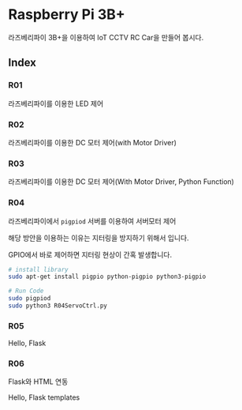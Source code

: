 # Raspberry Pi 3B+

라즈베리파이 3B+을 이용하여 IoT CCTV RC Car을 만들어 봅시다.


## Index

### R01

라즈베리파이를 이용한 LED 제어

### R02

라즈베리파이를 이용한 DC 모터 제어(with Motor Driver)

### R03

라즈베리파이를 이용한 DC 모터 제어(With Motor Driver, Python Function)

### R04

라즈베리파이에서 `pigpiod` 서버를 이용하여 서버모터 제어

해당 방안을 이용하는 이유는 지터링을 방지하기 위해서 입니다.

GPIO에서 바로 제어하면 지터링 현상이 간혹 발생합니다.

```bash
# install library
sudo apt-get install pigpio python-pigpio python3-pigpio

# Run Code
sudo pigpiod
sudo python3 R04ServoCtrl.py
```

### R05

Hello, Flask

### R06

Flask와 HTML 연동

Hello, Flask templates
